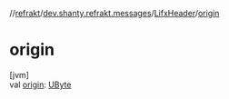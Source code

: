 //[refrakt](../../../index.md)/[dev.shanty.refrakt.messages](../index.md)/[LifxHeader](index.md)/[origin](origin.md)

# origin

[jvm]\
val [origin](origin.md): [UByte](https://kotlinlang.org/api/latest/jvm/stdlib/kotlin/-u-byte/index.html)
